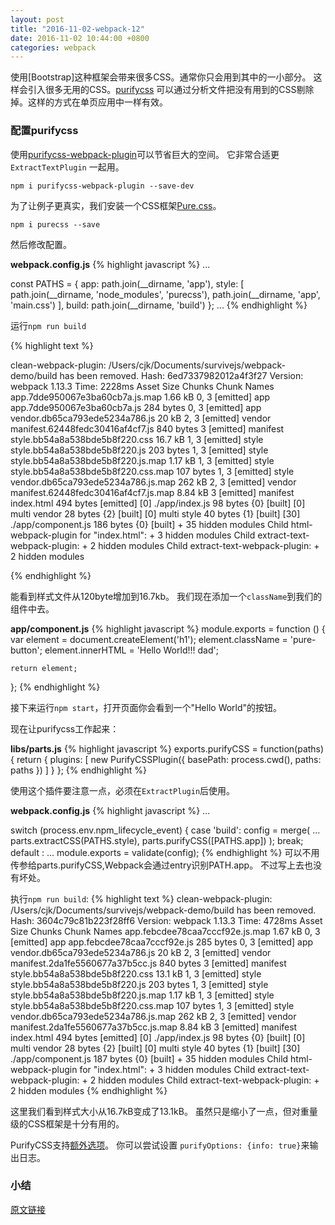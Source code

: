 ```yaml
---
layout: post
title: "2016-11-02-webpack-12"
date: 2016-11-02 10:44:00 +0800
categories: webpack
---
```


使用[Bootstrap]这种框架会带来很多CSS。通常你只会用到其中的一小部分。
这样会引入很多无用的CSS。[purifycss](https://github.com/purifycss/purifycss)
可以通过分析文件把没有用到的CSS剔除掉。这样的方式在单页应用中一样有效。

### 配置purifycss
使用[purifycss-webpack-plugin](https://www.npmjs.com/package/purifycss-webpack-plugin)可以节省巨大的空间。
它非常合适更 `ExtractTextPlugin` 一起用。

`npm i purifycss-webpack-plugin --save-dev`

为了让例子更真实，我们安装一个CSS框架[Pure.css](http://purecss.io/)。

`npm i purecss --save`

然后修改配置。

**webpack.config.js**
{% highlight javascript %}
...

const PATHS = {
    app: path.join(__dirname, 'app'),
    style: [
        path.join(__dirname, 'node_modules', 'purecss'),
        path.join(__dirname, 'app', 'main.css')
    ],
    build: path.join(__dirname, 'build')
};
...
{% endhighlight %}

运行`npm run build`

{% highlight text %}

clean-webpack-plugin: /Users/cjk/Documents/survivejs/webpack-demo/build has been removed.
Hash: 6ed7337982012a4f3f27
Version: webpack 1.13.3
Time: 2228ms
                               Asset       Size  Chunks             Chunk Names
     app.7dde950067e3ba60cb7a.js.map    1.66 kB    0, 3  [emitted]  app
         app.7dde950067e3ba60cb7a.js  284 bytes    0, 3  [emitted]  app
      vendor.db65ca793ede5234a786.js      20 kB    2, 3  [emitted]  vendor
    manifest.62448fedc30416af4cf7.js  840 bytes       3  [emitted]  manifest
      style.bb54a8a538bde5b8f220.css    16.7 kB    1, 3  [emitted]  style
       style.bb54a8a538bde5b8f220.js  203 bytes    1, 3  [emitted]  style
   style.bb54a8a538bde5b8f220.js.map    1.17 kB    1, 3  [emitted]  style
  style.bb54a8a538bde5b8f220.css.map  107 bytes    1, 3  [emitted]  style
  vendor.db65ca793ede5234a786.js.map     262 kB    2, 3  [emitted]  vendor
manifest.62448fedc30416af4cf7.js.map    8.84 kB       3  [emitted]  manifest
                          index.html  494 bytes          [emitted]
   [0] ./app/index.js 98 bytes {0} [built]
   [0] multi vendor 28 bytes {2} [built]
   [0] multi style 40 bytes {1} [built]
  [30] ./app/component.js 186 bytes {0} [built]
    + 35 hidden modules
Child html-webpack-plugin for "index.html":
        + 3 hidden modules
Child extract-text-webpack-plugin:
        + 2 hidden modules
Child extract-text-webpack-plugin:
        + 2 hidden modules

{% endhighlight %}

能看到样式文件从120byte增加到16.7kb。
我们现在添加一个`className`到我们的组件中去。

**app/component.js**
{% highlight javascript %}
module.exports = function () {
    var element = document.createElement('h1');
    element.className = 'pure-button';
    element.innerHTML = 'Hello World!!! dad';

    return element;
};
{% endhighlight %}

接下来运行`npm start`，打开页面你会看到一个"Hello World"的按钮。

现在让purifycss工作起来：

**libs/parts.js**
{% highlight javascript %}
exports.purifyCSS = function(paths) {
    return {
        plugins: [
            new PurifyCSSPlugin({
                basePath: process.cwd(),
                paths: paths
            })
        ]
    }
};
{% endhighlight %}

使用这个插件要注意一点，必须在`ExtractPlugin`后使用。

**webpack.config.js**
{% highlight javascript %}
...

switch (process.env.npm_lifecycle_event) {
    case 'build':
        config = merge(
            ...
            parts.extractCSS(PATHS.style),
            parts.purifyCSS([PATHS.app])
        );
        break;
    default :
    ...
module.exports = validate(config);
{% endhighlight %}
可以不用传参给parts.purifyCSS,Webpack会通过entry识别PATH.app。
不过写上去也没有坏处。

执行`npm run build`:
{% highlight text %}
clean-webpack-plugin: /Users/cjk/Documents/survivejs/webpack-demo/build has been removed.
Hash: 3604c79c81b223f28ff6
Version: webpack 1.13.3
Time: 4728ms
                               Asset       Size  Chunks             Chunk Names
     app.febcdee78caa7cccf92e.js.map    1.67 kB    0, 3  [emitted]  app
         app.febcdee78caa7cccf92e.js  285 bytes    0, 3  [emitted]  app
      vendor.db65ca793ede5234a786.js      20 kB    2, 3  [emitted]  vendor
    manifest.2da1fe5560677a37b5cc.js  840 bytes       3  [emitted]  manifest
      style.bb54a8a538bde5b8f220.css    13.1 kB    1, 3  [emitted]  style
       style.bb54a8a538bde5b8f220.js  203 bytes    1, 3  [emitted]  style
   style.bb54a8a538bde5b8f220.js.map    1.17 kB    1, 3  [emitted]  style
  style.bb54a8a538bde5b8f220.css.map  107 bytes    1, 3  [emitted]  style
  vendor.db65ca793ede5234a786.js.map     262 kB    2, 3  [emitted]  vendor
manifest.2da1fe5560677a37b5cc.js.map    8.84 kB       3  [emitted]  manifest
                          index.html  494 bytes          [emitted]
   [0] ./app/index.js 98 bytes {0} [built]
   [0] multi vendor 28 bytes {2} [built]
   [0] multi style 40 bytes {1} [built]
  [30] ./app/component.js 187 bytes {0} [built]
    + 35 hidden modules
Child html-webpack-plugin for "index.html":
        + 3 hidden modules
Child extract-text-webpack-plugin:
        + 2 hidden modules
Child extract-text-webpack-plugin:
        + 2 hidden modules
{% endhighlight %}

这里我们看到样式大小从16.7kB变成了13.1kB。
虽然只是缩小了一点，但对重量级的CSS框架是十分有用的。

PurifyCSS支持[额外选项](https://github.com/purifycss/purifycss#the-optional-options-argument)。
你可以尝试设置 `purifyOptions: {info: true}`来输出日志。

### 小结

[原文链接](http://survivejs.com/webpack/building-with-webpack/eliminating-unused-css/)
